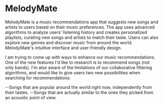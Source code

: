 # MelodyMate
MelodyMate is a music recommendations app that suggests new songs and artists to users based on their music preferences. 
The app uses advanced algorithms to analyze users' listening history and creates personalized playlists, curating new songs and artists to match their taste. Users can also explore new genres and discover music from around the world. MelodyMate's intuitive interface and user-friendly design.

I am trying to come up with ways to enhance our music recommendations. One of the new features I'd like to research is to recommend songs (not only bands). I'm also aware of the limitations of our collaborative filtering algorithms, and would like to give users two new possibilities when searching for recommendations:

--Songs that are popular around the world right now, independently from their tastes.
--Songs that are actually similar to the ones they picked from an acoustic point of view.
